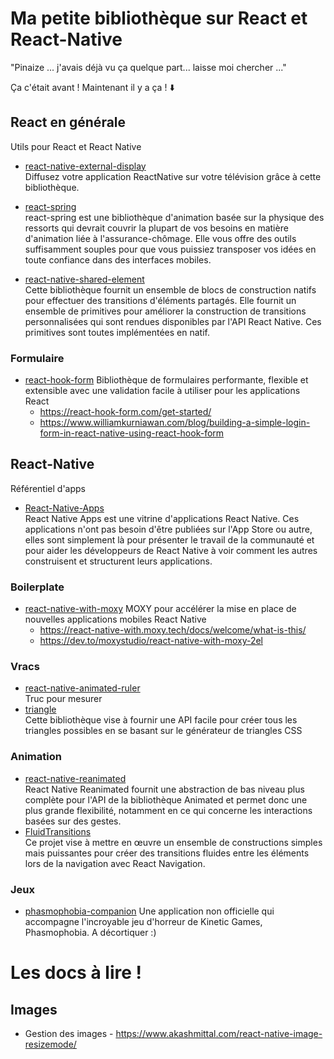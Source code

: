 # Ma petite bibliothèque sur React et React-Native

"Pinaize ... j'avais déjà vu ça quelque part... laisse moi chercher ..."

Ça c'était avant ! Maintenant il y a ça ! :arrow_down:

## React en générale

Utils pour React et React Native

- [react-native-external-display](https://github.com/mybigday/react-native-external-display) <br/>
  Diffusez votre application ReactNative sur votre télévision grâce à cette bibliothèque.

- [react-spring](https://github.com/react-spring/react-spring) <br/>
  react-spring est une bibliothèque d'animation basée sur la physique des ressorts qui devrait couvrir la plupart de vos besoins en matière d'animation liée à l'assurance-chômage. Elle vous offre des outils suffisamment souples pour que vous puissiez transposer vos idées en toute confiance dans des interfaces mobiles.

- [react-native-shared-element](https://github.com/IjzerenHein/react-native-shared-element) <br/>
  Cette bibliothèque fournit un ensemble de blocs de construction natifs pour effectuer des transitions d'éléments partagés. Elle fournit un ensemble de primitives pour améliorer la construction de transitions personnalisées qui sont rendues disponibles par l'API React Native. Ces primitives sont toutes implémentées en natif.

### Formulaire

- [react-hook-form](https://github.com/react-hook-form/react-hook-form)
  Bibliothèque de formulaires performante, flexible et extensible avec une validation facile à utiliser pour les applications React
  - https://react-hook-form.com/get-started/
  - https://www.williamkurniawan.com/blog/building-a-simple-login-form-in-react-native-using-react-hook-form

## React-Native

Référentiel d'apps

- [React-Native-Apps](https://github.com/ReactNativeNews/React-Native-Apps) <br/>
  React Native Apps est une vitrine d'applications React Native. Ces applications n'ont pas besoin d'être publiées sur l'App Store ou autre, elles sont simplement là pour présenter le travail de la communauté et pour aider les développeurs de React Native à voir comment les autres construisent et structurent leurs applications.

### Boilerplate

- [react-native-with-moxy](https://github.com/moxystudio/react-native-with-moxy)
  MOXY pour accélérer la mise en place de nouvelles applications mobiles React Native
  - https://react-native-with.moxy.tech/docs/welcome/what-is-this/
  - https://dev.to/moxystudio/react-native-with-moxy-2el

### Vracs

- [react-native-animated-ruler](https://github.com/MohamadKh75/react-native-animated-ruler)<br/>
  Truc pour mesurer
- [triangle](https://github.com/react-native-toolkit/triangle)<br/>
  Cette bibliothèque vise à fournir une API facile pour créer tous les triangles possibles en se basant sur le générateur de triangles CSS

### Animation

- [react-native-reanimated](https://github.com/software-mansion/react-native-reanimated)<br/>
  React Native Reanimated fournit une abstraction de bas niveau plus complète pour l'API de la bibliothèque Animated et permet donc une plus grande flexibilité, notamment en ce qui concerne les interactions basées sur des gestes.
- [FluidTransitions](https://github.com/software-mansion/react-native-reanimated)<br/>
  Ce projet vise à mettre en œuvre un ensemble de constructions simples mais puissantes pour créer des transitions fluides entre les éléments lors de la navigation avec React Navigation.

### Jeux

- [phasmophobia-companion](https://github.com/Redseb/phasmophobia-companion)
  Une application non officielle qui accompagne l'incroyable jeu d'horreur de Kinetic Games, Phasmophobia.
  A décortiquer :)

# Les docs à lire !

## Images

- Gestion des images - https://www.akashmittal.com/react-native-image-resizemode/
